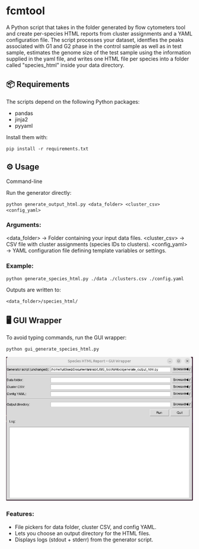 # fcmtool
A Python script that takes in the folder generated by flow cytometers tool and create per-species HTML reports from cluster assignments and a YAML configuration file. The script processes your dataset, identfies the peaks associated with G1 and G2 phase in the control sample as well as in test sample, estimates the genome size of the test sample using the information supplied in the yaml file, and writes one HTML file per species into a folder called "species_html" inside your data directory.

## 📦 Requirements

The scripts depend on the following Python packages:
- pandas
- jinja2
- pyyaml

Install them with:
```
pip install -r requirements.txt
```

## ⚙️ Usage
Command-line

Run the generator directly:
```
python generate_output_html.py <data_folder> <cluster_csv> <config_yaml>
```

### Arguments:
<data_folder> → Folder containing your input data files.
<cluster_csv> → CSV file with cluster assignments (species IDs to clusters).
<config_yaml> → YAML configuration file defining template variables or settings.

### Example:
```
python generate_species_html.py ./data ./clusters.csv ./config.yaml
```
Outputs are written to:
```
<data_folder>/species_html/
```

## 🖥️ GUI Wrapper
To avoid typing commands, run the GUI wrapper:
```
python gui_generate_species_html.py
```
 ![screenshot of GUI](picture/gui_screenshot.png)

### Features:

 - File pickers for data folder, cluster CSV, and config YAML.
 - Lets you choose an output directory for the HTML files.
 -  Displays logs (stdout + stderr) from the generator script.
